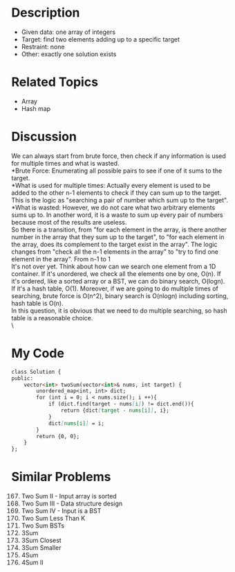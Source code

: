 Description
================
* Given data: one array of integers
* Target: find two elements adding up to a specific target
* Restraint: none
* Other: exactly one solution exists

Related Topics
================
* Array
* Hash map

Discussion
================
We can always start from brute force, then check if any information is used for multiple times and what is wasted. \
*Brute Force: Enumerating all possible pairs to see if one of it sums to the target.\
*What is used for multiple times: Actually every element is used to be added to the other n-1 elements to check if they can sum up to the target. This is the logic as "searching a pair of number which sum up to the target". \
*What is wasted: However, we do not care what two arbitrary elements sums up to.  In another word, it is a waste to sum up every pair of numbers because most of the results are useless.\
So there is a transition, from "for each element in the array, is there another number in the array that they sum up to the target", to "for each element in the array, does its complement to the target exist in the array". The logic changes from "check all the n-1 elements in the array" to "try to find one element in the array". From n-1 to 1\
It's not over yet. Think about how can we search one element from a 1D container. If it's unordered, we check all the elements one by one, O(n). If it's ordered, like a sorted array or a BST, we can do binary search, O(logn). If it's a hash table, O(1). Moreover, if we are going to do multiple times of searching, brute force is O(n^2), binary search is O(nlogn) including sorting, hash table is O(n).\
In this question, it is obvious that we need to do multiple searching, so hash table is a reasonable choice.\
\

My Code
================

```md
class Solution {
public:
    vector<int> twoSum(vector<int>& nums, int target) {
        unordered_map<int, int> dict;
        for (int i = 0; i < nums.size(); i ++){
            if (dict.find(target - nums[i]) != dict.end()){
                return {dict[target - nums[i]], i};
            }
            dict[nums[i]] = i;
        }
        return {0, 0};
    }
};
```

Similar Problems
===============
167. Two Sum II - Input array is sorted
170. Two Sum III - Data structure design
653. Two Sum IV - Input is a BST
1099. Two Sum Less Than K
1214. Two Sum BSTs
15. 3Sum
16. 3Sum Closest
259. 3Sum Smaller
18. 4Sum
454. 4Sum II